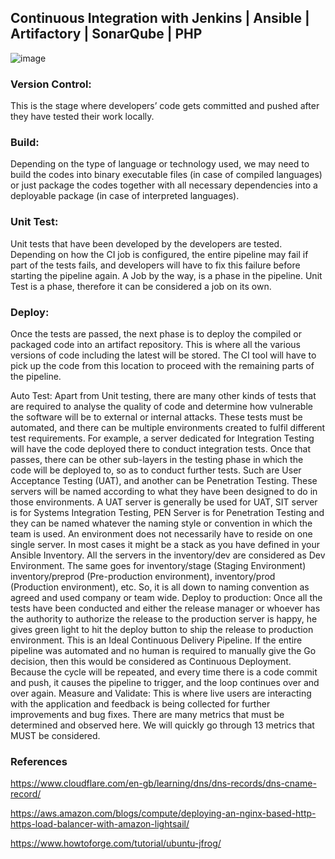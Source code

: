 ## Continuous Integration with Jenkins | Ansible | Artifactory | SonarQube | PHP

![image](https://user-images.githubusercontent.com/78841364/124540541-97e09e80-dded-11eb-9983-245e58b2d25a.png)

### Version Control: 
This is the stage where developers’ code gets committed and pushed after they have tested their work locally.

### Build: 
Depending on the type of language or technology used, we may need to build the codes into binary executable files (in case of compiled languages) or just package the codes together with all necessary dependencies into a deployable package (in case of interpreted languages).

### Unit Test: 
Unit tests that have been developed by the developers are tested. Depending on how the CI job is configured, the entire pipeline may fail if part of the tests fails, and 
developers will have to fix this failure before starting the pipeline again. A Job by the way, is a phase in the pipeline. Unit Test is a phase, therefore it can be 
considered a job on its own.

### Deploy: 
Once the tests are passed, the next phase is to deploy the compiled or packaged code into an artifact repository. This is where all the various versions of code including the 
latest will be stored. The CI tool will have to pick up the code from this location to proceed with the remaining parts of the pipeline.

Auto Test: Apart from Unit testing, there are many other kinds of tests that are required to analyse the quality of code and determine how vulnerable the software will be to external or internal attacks. These tests must be automated, and there can be multiple environments created to fulfil different test requirements. For example, a server dedicated for Integration Testing will have the code deployed there to conduct integration tests. Once that passes, there can be other sub-layers in the testing phase in which the code will be deployed to, so as to conduct further tests. Such are User Acceptance Testing (UAT), and another can be Penetration Testing. These servers will be named according to what they have been designed to do in those environments. A UAT server is generally be used for UAT, SIT server is for Systems Integration Testing, PEN Server is for Penetration Testing and they can be named whatever the naming style or convention in which the team is used. An environment does not necessarily have to reside on one single server. In most cases it might be a stack as you have defined in your Ansible Inventory. All the servers in the inventory/dev are considered as Dev Environment. The same goes for inventory/stage (Staging Environment) inventory/preprod (Pre-production environment), inventory/prod (Production environment), etc. So, it is all down to naming convention as agreed and used company or team wide.
Deploy to production: Once all the tests have been conducted and either the release manager or whoever has the authority to authorize the release to the production server is happy, he gives green light to hit the deploy button to ship the release to production environment. This is an Ideal Continuous Delivery Pipeline. If the entire pipeline was automated and no human is required to manually give the Go decision, then this would be considered as Continuous Deployment. Because the cycle will be repeated, and every time there is a code commit and push, it causes the pipeline to trigger, and the loop continues over and over again.
Measure and Validate: This is where live users are interacting with the application and feedback is being collected for further improvements and bug fixes. There are many metrics that must be determined and observed here. We will quickly go through 13 metrics that MUST be considered.



### References

https://www.cloudflare.com/en-gb/learning/dns/dns-records/dns-cname-record/

https://aws.amazon.com/blogs/compute/deploying-an-nginx-based-http-https-load-balancer-with-amazon-lightsail/

https://www.howtoforge.com/tutorial/ubuntu-jfrog/
